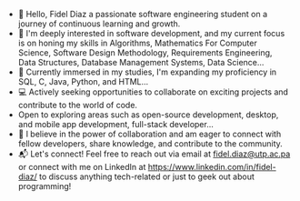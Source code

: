 - 👋 Hello, Fidel Diaz a passionate software engineering student on a journey of continuous learning and growth.
- 🚀 I'm deeply interested in software development, and my current focus is on honing my skills in Algorithms, Mathematics For Computer Science, Software Design Methodology, Requirements Engineering, Data Structures, Database Management Systems, Data Science...
- 🌱 Currently immersed in my studies, I'm expanding my proficiency in SQL, C, Java, Python, and HTML...
- 💻 Actively seeking opportunities to collaborate on exciting projects and contribute to the world of code.
- Open to exploring areas such as open-source development, desktop, and mobile app development, full-stack developer...
- 🤝 I believe in the power of collaboration and am eager to connect with fellow developers, share knowledge, and contribute to the community.
- 📬 Let's connect! Feel free to reach out via email at fidel.diaz@utp.ac.pa or connect with me on LinkedIn at https://www.linkedin.com/in/fidel-diaz/ to discuss anything tech-related or just to geek out about programming!

<!---
diazy2003/diazy2003 is a ✨ special ✨ repository because its `README.md` (this file) appears on your GitHub profile.
You can click the Preview link to take a look at your changes.
--->
